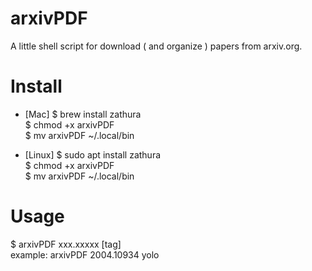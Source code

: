 # arxivPDF
A little shell script for download ( and organize ) papers from arxiv.org.

# Install 
- [Mac]
$ brew install zathura <br>
$ chmod +x arxivPDF <br>
$ mv arxivPDF ~/.local/bin

- [Linux]
$ sudo apt install zathura <br>
$ chmod +x arxivPDF <br>
$ mv arxivPDF ~/.local/bin

# Usage
$ arxivPDF xxx.xxxxx [tag] <br>
example: arxivPDF 2004.10934 yolo

